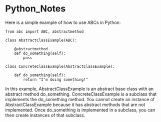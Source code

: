 # Python_Notes
Here is a simple example of how to use ABCs in Python:

```
from abc import ABC, abstractmethod

class AbstractClassExample(ABC):
    
    @abstractmethod
    def do_something(self):
        pass

class ConcreteClassExample(AbstractClassExample):
    
    def do_something(self):
        return "I'm doing something!"
```

In this example, AbstractClassExample is an abstract base class with an abstract method do_something. ConcreteClassExample is a subclass that implements the do_something method. You cannot create an instance of AbstractClassExample because it has abstract methods that are not implemented. Once do_something is implemented in a subclass, you can then create instances of that subclass.
